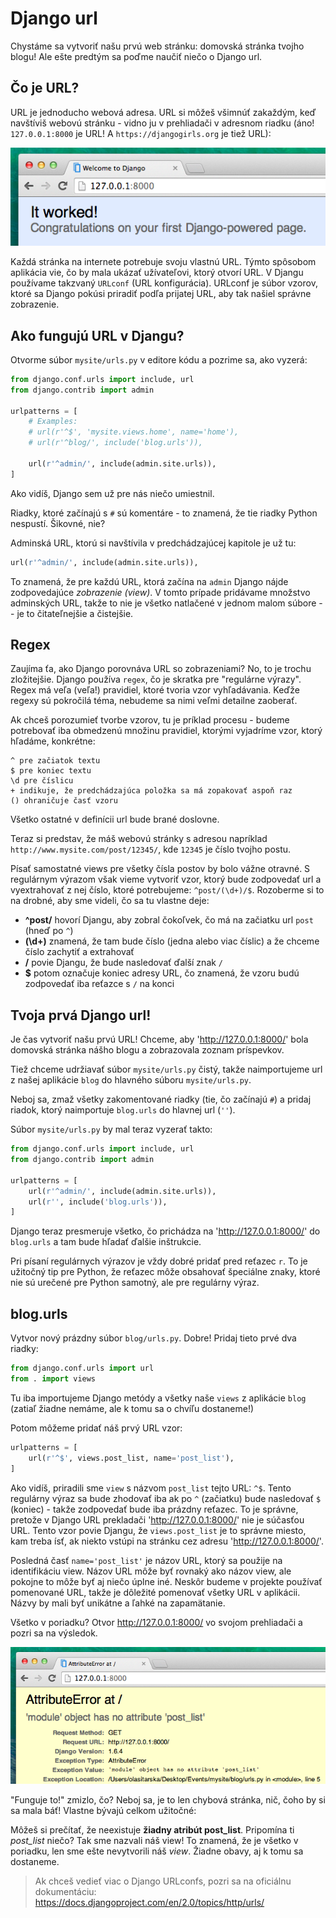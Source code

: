 # Django url

Chystáme sa vytvoriť našu prvú web stránku: domovská stránka tvojho blogu! Ale ešte predtým sa poďme naučiť niečo o Django url.

## Čo je URL?

URL je jednoducho webová adresa. URL si môžeš všimnúť zakaždým, keď navštíviš webovú stránku - vidno ju v prehliadači v adresnom riadku (áno! `127.0.0.1:8000` je URL! A `https://djangogirls.org` je tiež URL):

![Url][1]

 [1]: images/url.png

Každá stránka na internete potrebuje svoju vlastnú URL. Týmto spôsobom aplikácia vie, čo by mala ukázať užívateľovi, ktorý otvorí URL. V Djangu používame takzvaný `URLconf` (URL konfigurácia). URLconf je súbor vzorov, ktoré sa Django pokúsi priradiť podľa prijatej URL, aby tak našiel správne zobrazenie.

## Ako fungujú URL v Djangu?

Otvorme súbor `mysite/urls.py` v editore kódu a pozrime sa, ako vyzerá:

```python
from django.conf.urls import include, url
from django.contrib import admin

urlpatterns = [
    # Examples:
    # url(r'^$', 'mysite.views.home', name='home'),
    # url(r'^blog/', include('blog.urls')),

    url(r'^admin/', include(admin.site.urls)),
]
```

Ako vidíš, Django sem už pre nás niečo umiestnil.

Riadky, ktoré začínajú s `#` sú komentáre - to znamená, že tie riadky Python nespustí. Šikovné, nie?

Adminská URL, ktorú si navštívila v predchádzajúcej kapitole je už tu:

```python
url(r'^admin/', include(admin.site.urls)),
```

To znamená, že pre každú URL, ktorá začína na `admin` Django nájde zodpovedajúce *zobrazenie (view)*. V tomto prípade pridávame množstvo adminských URL, takže to nie je všetko natlačené v jednom malom súbore -- je to čitateľnejšie a čistejšie.

## Regex

Zaujíma ťa, ako Django porovnáva URL so zobrazeniami? No, to je trochu zložitejšie. Django používa `regex`, čo je skratka pre "regulárne výrazy". Regex má veľa (veľa!) pravidiel, ktoré tvoria vzor vyhľadávania. Keďže regexy sú pokročilá téma, nebudeme sa nimi veľmi detailne zaoberať.

Ak chceš porozumieť tvorbe vzorov, tu je príklad procesu - budeme potrebovať iba obmedzenú množinu pravidiel, ktorými vyjadríme vzor, ktorý hľadáme, konkrétne:

```
^ pre začiatok textu
$ pre koniec textu
\d pre číslicu
+ indikuje, že predchádzajúca položka sa má zopakovať aspoň raz
() ohraničuje časť vzoru
```

Všetko ostatné v definícii url bude brané doslovne.

Teraz si predstav, že máš webovú stránky s adresou napríklad `http://www.mysite.com/post/12345/`, kde `12345` je číslo tvojho postu.

Písať samostatné views pre všetky čísla postov by bolo vážne otravné. S regulárnym výrazom však vieme vytvoriť vzor, ktorý bude zodpovedať url a vyextrahovať z nej číslo, ktoré potrebujeme: `^post/(\d+)/$`. Rozoberme si to na drobné, aby sme videli, čo sa tu vlastne deje:

*   **^post/** hovorí Djangu, aby zobral čokoľvek, čo má na začiatku url `post` (hneď po `^`)
*   **(\d+)** znamená, že tam bude číslo (jedna alebo viac číslic) a že chceme číslo zachytiť a extrahovať
*   **/** povie Djangu, že bude nasledovať ďalší znak `/`
*   **$** potom označuje koniec adresy URL, čo znamená, že vzoru budú zodpovedať iba reťazce s `/` na konci

## Tvoja prvá Django url!

Je čas vytvoriť našu prvú URL! Chceme, aby 'http://127.0.0.1:8000/' bola domovská stránka nášho blogu a zobrazovala zoznam príspevkov.

Tiež chceme udržiavať súbor `mysite/urls.py` čistý, takže naimportujeme url z našej aplikácie `blog` do hlavného súboru `mysite/urls.py`.

Neboj sa, zmaž všetky zakomentované riadky (tie, čo začínajú `#`) a pridaj riadok, ktorý naimportuje `blog.urls` do hlavnej url (`''`).

Súbor `mysite/urls.py` by mal teraz vyzerať takto:

```python
from django.conf.urls import include, url
from django.contrib import admin

urlpatterns = [
    url(r'^admin/', include(admin.site.urls)),
    url(r'', include('blog.urls')),
]
```

Django teraz presmeruje všetko, čo prichádza na 'http://127.0.0.1:8000/' do `blog.urls` a tam bude hľadať ďalšie inštrukcie.

Pri písaní regulárnych výrazov je vždy dobré pridať pred reťazec `r`. To je užitočný tip pre Python, že reťazec môže obsahovať špeciálne znaky, ktoré nie sú urečené pre Python samotný, ale pre regulárny výraz.

## blog.urls

Vytvor nový prázdny súbor `blog/urls.py`. Dobre! Pridaj tieto prvé dva riadky:

```python
from django.conf.urls import url
from . import views
```

Tu iba importujeme Django metódy a všetky naše `views` z aplikácie `blog` (zatiaľ žiadne nemáme, ale k tomu sa o chvíľu dostaneme!)

Potom môžeme pridať náš prvý URL vzor:

```python
urlpatterns = [
    url(r'^$', views.post_list, name='post_list'),
]
```

Ako vidíš, priradili sme `view` s názvom `post_list` tejto URL: `^$`. Tento regulárny výraz sa bude zhodovať iba ak po `^` (začiatku) bude nasledovať `$` (koniec) - takže zodpovedať bude iba prázdny reťazec. To je správne, pretože v Django URL prekladači 'http://127.0.0.1:8000/' nie je súčasťou URL. Tento vzor povie Djangu, že `views.post_list` je to správne miesto, kam treba ísť, ak niekto vstúpi na stránku cez adresu 'http://127.0.0.1:8000/'.

Posledná časť `name='post_list'` je názov URL, ktorý sa použije na identifikáciu view. Názov URL môže byť rovnaký ako názov view, ale pokojne to môže byť aj niečo úplne iné. Neskôr budeme v projekte používať pomenované URL, takže je dôležité pomenovať všetky URL v aplikácii. Názvy by mali byť unikátne a ľahké na zapamätanie.

Všetko v poriadku? Otvor http://127.0.0.1:8000/ vo svojom prehliadači a pozri sa na výsledok.

![Chyba][2]

 [2]: images/error1.png

"Funguje to!" zmizlo, čo? Neboj sa, je to len chybová stránka, nič, čoho by si sa mala báť! Vlastne bývajú celkom užitočné:

Môžeš si prečítať, že neexistuje **žiadny atribút post_list**. Pripomína ti *post_list* niečo? Tak sme nazvali náš view! To znamená, že je všetko v poriadku, len sme ešte nevytvorili náš *view*. Žiadne obavy, aj k tomu sa dostaneme.

> Ak chceš vedieť viac o Django URLconfs, pozri sa na oficiálnu dokumentáciu: https://docs.djangoproject.com/en/2.0/topics/http/urls/
